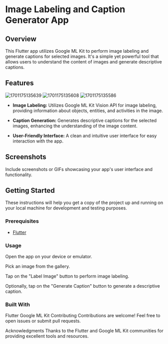 # Image Labeling and Caption Generator App

## Overview

This Flutter app utilizes Google ML Kit to perform image labeling and generate captions for selected images. It's a simple yet powerful tool that allows users to understand the content of images and generate descriptive captions.

## Features

![1701175135639](https://github.com/chathudilzo/google_mlkit_image_labeling_app/assets/93638679/7fac694c-5e72-46c9-a36d-a5a6f04fee11)
![1701175135608](https://github.com/chathudilzo/google_mlkit_image_labeling_app/assets/93638679/305638b6-40fc-42dc-99b5-3c6c45fa45d1)
![1701175135586](https://github.com/chathudilzo/google_mlkit_image_labeling_app/assets/93638679/ee78c916-e079-492d-a2fe-99e6ce011852)



- **Image Labeling:** Utilizes Google ML Kit Vision API for image labeling, providing information about objects, entities, and activities in the image.

- **Caption Generation:** Generates descriptive captions for the selected images, enhancing the understanding of the image content.

- **User-Friendly Interface:** A clean and intuitive user interface for easy interaction with the app.

## Screenshots

Include screenshots or GIFs showcasing your app's user interface and functionality.

## Getting Started

These instructions will help you get a copy of the project up and running on your local machine for development and testing purposes.

### Prerequisites

- [Flutter](https://flutter.dev/docs/get-started/install)

### Usage
Open the app on your device or emulator.

Pick an image from the gallery.

Tap on the "Label Image" button to perform image labeling.

Optionally, tap on the "Generate Caption" button to generate a descriptive caption.

### Built With
Flutter
Google ML Kit
Contributing
Contributions are welcome! Feel free to open issues or submit pull requests.



Acknowledgments
Thanks to the Flutter and Google ML Kit communities for providing excellent tools and resources.
